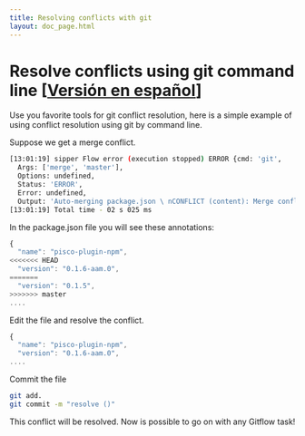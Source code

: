 ```yaml
---
title: Resolving conflicts with git
layout: doc_page.html
---
```

# Resolve conflicts using git command line [[Versión en español](../../../es/users/guides/050conflicts.html)]

Use you favorite tools for git conflict resolution, here is a simple example of using conflict resolution using git by command line.

Suppose we get a merge conflict.

```bash
[13:01:19] sipper Flow error (execution stopped) ERROR {cmd: 'git',
  Args: ['merge', 'master'],
  Options: undefined,
  Status: 'ERROR',
  Error: undefined,
  Output: 'Auto-merging package.json \ nCONFLICT (content): Merge conflict in package.json \ nAutomatic merge failed; Fix conflicts and then commit the result. \ N '}
[13:01:19] Total time - 02 s 025 ms
```

In the package.json file you will see these annotations:

```javascript
{
  "name": "pisco-plugin-npm",
<<<<<<< HEAD
  "version": "0.1.6-aam.0",
=======
  "version": "0.1.5",
>>>>>>> master
....
```

Edit the file and resolve the conflict.

```javascript
{
  "name": "pisco-plugin-npm",
  "version": "0.1.6-aam.0",
....
```

Commit the file

```bash
git add.
git commit -m "resolve ()"
```

This conflict will be resolved. Now is possible to go on with any Gitflow task!